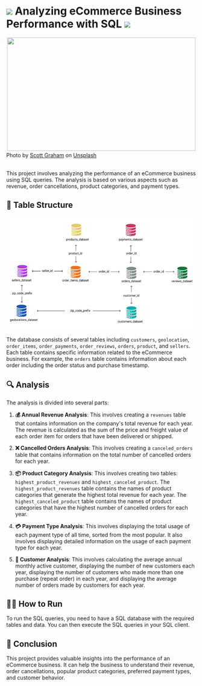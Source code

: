 # <img src="https://yt3.googleusercontent.com/ytc/AIdro_n0EO16H6Cu5os9ZOOP1_BsmeruHYlmlOcToYvI=s900-c-k-c0x00ffffff-no-rj" width="30"> Analyzing eCommerce Business Performance with SQL <img src="https://yt3.googleusercontent.com/ytc/AIdro_n0EO16H6Cu5os9ZOOP1_BsmeruHYlmlOcToYvI=s900-c-k-c0x00ffffff-no-rj" width="30">
<div style="text-align:center">
    <img src="https://images.unsplash.com/photo-1454165804606-c3d57bc86b40?q=80&w=2070&auto=format&fit=crop&ixlib=rb-4.0.3&ixid=M3wxMjA3fDB8MHxwaG90by1wYWdlfHx8fGVufDB8fHx8fA%3D%3D" width="500" height="300">
</div>
Photo by <a href="https://unsplash.com/@homajob?utm_content=creditCopyText&utm_medium=referral&utm_source=unsplash">Scott Graham</a> on <a href="https://unsplash.com/photos/person-holding-pencil-near-laptop-computer-5fNmWej4tAA?utm_content=creditCopyText&utm_medium=referral&utm_source=unsplash">Unsplash</a>
<br><br>

This project involves analyzing the performance of an eCommerce business using SQL queries. The analysis is based on various aspects such as revenue, order cancellations, product categories, and payment types.

## 📑 Table Structure
<div style="text-align:center">
    <img src="./src/assets/image/Data_Relationship.jpg" width="500" height="300">
</div>

The database consists of several tables including `customers`, `geolocation`, `order_items`, `order_payments`, `order_reviews`, `orders`, `product`, and `sellers`. Each table contains specific information related to the eCommerce business. For example, the `orders` table contains information about each order including the order status and purchase timestamp. 

## 🔍 Analysis

The analysis is divided into several parts:

1. **💰 Annual Revenue Analysis**: This involves creating a `revenues` table that contains information on the company's total revenue for each year. The revenue is calculated as the sum of the price and freight value of each order item for orders that have been delivered or shipped.

2. **❌ Cancelled Orders Analysis**: This involves creating a `canceled_orders` table that contains information on the total number of cancelled orders for each year.

3. **📦 Product Category Analysis**: This involves creating two tables: `highest_product_revenues` and `highest_canceled_product`. The `highest_product_revenues` table contains the names of product categories that generate the highest total revenue for each year. The `highest_canceled_product` table contains the names of product categories that have the highest number of cancelled orders for each year.

4. **💳 Payment Type Analysis**: This involves displaying the total usage of each payment type of all time, sorted from the most popular. It also involves displaying detailed information on the usage of each payment type for each year.

5. **👥 Customer Analysis**: This involves calculating the average annual monthly active customer, displaying the number of new customers each year, displaying the number of customers who made more than one purchase (repeat order) in each year, and displaying the average number of orders made by customers for each year.

## 🧑‍💻 How to Run

To run the SQL queries, you need to have a SQL database with the required tables and data. You can then execute the SQL queries in your SQL client.

## 🎯 Conclusion

This project provides valuable insights into the performance of an eCommerce business. It can help the business to understand their revenue, order cancellations, popular product categories, preferred payment types, and customer behavior.